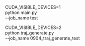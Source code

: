 
CUDA_VISIBLE_DEVICES=1 \
python main.py \
--job_name test




CUDA_VISIBLE_DEVICES=2 \
python traj_generate.py \
--job_name 0904_traj_generate_test